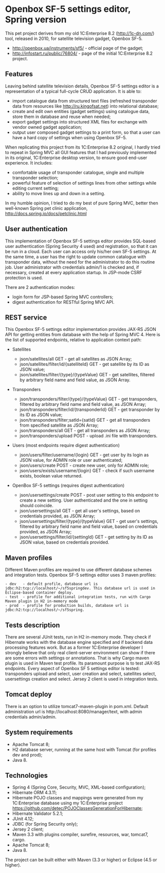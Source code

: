 # Openbox SF-5 settings editor, Spring version #

This pet project derives from my old 1C:Enterprise 8.2 (<http://1c-dn.com/>) tool, released in 2010, for satellite television gadget, Openbox SF-5.
- <http://openbox.ua/instruments/sf5/>   - official page of the gadget;
- <http://infostart.ru/public/76804/>	 - page of the initial 1C:Enterprise 8.2 project.

## Features ##

Leaving behind satellite television details, Openbox SF-5 settings editor is a representation of a typical full-cycle CRUD application. It is able to:

- import catalogue data from structured text files (refreshed transponder data from resources like <http://ru.kingofsat.net>) into relational database;
- create and edit own entities (gadget settings) using catalogue data, store them in database and reuse when needed;
- export gadget settings into structured XML files for exchange with vendor owned gadget application;
- output user composed gadget settings to a print form, so that a user can have a hard copy of settings when using Openbox SF-5.

When replicating this project from its 1C:Enterprise 8.2 original, I hardly tried to repeat in Spring MVC all GUI features that I had previously implemented in its original, 1C:Enterprise desktop version, to ensure good end-user experience. It includes:

- comfortable usage of transponder catalogue, single and multiple transponder selection;
- powerful feature of selection of settings lines from other settings while editing current setting;
- ability to move lines up and down in a setting.

In my humble opinion, I tried to do my best of pure Spring MVC, better then well-known Spring pet clinic application, <http://docs.spring.io/docs/petclinic.html>

## User authentication ##

This implementation of Openbox SF-5 settings editor provides SQL-based user authentication (Spring Security 4 used) and registration, so that it can be run in a cloud. Each user can access only his/her own SF-5 settings. At the same time, a user has the right to update common catalogue with transponder data, without the need for the administrator to do this routine job. User administrator with credentials admin/1 is checked and, if necessary, created at every application startup. In JSP-mode CSRF protection is used.

There are 2 authentication modes:

- login form for JSP-based Spring MVC controllers;
- digest authentication for RESTful Spring MVC API.

## REST service ##

This Openbox SF-5 settings editor implementation provides JAX-RS JSON API for getting entities from database with the help of Spring MVC 4. Here is the list of supported endpoints, relative to application context path:

- Satellites
	- json/satellites/all GET							- get all satellites as JSON Array;
	- json/satellites/filter/id/{satelliteId} GET 		- get satellite by its ID as JSON value;
	- json/satellites/filter/{type}/{typeValue} GET 	- get satellites, filtered by arbitrary field name and field value, as JSON Array.
	
- Transponders
	- json/transponders/filter/{type}/{typeValue} GET 	- get transponders, filtered by arbitrary field name and field value, as JSON Array;
	- json/transponders/filter/id/{transponderId} GET 	- get transponder by its ID as JSON value;
	- json/transponders/filter;satId={satId} GET 		- get all transponders from specified satellite as JSON Array;
	- json/transponders/all GET 						- get all transponders as JSON Array;
	- json/transponders/upload POST						- upload .ini file with transponders.
	
- Users (most endpoints require digest authentication)
	- json/users/filter/username/{login} GET 			- get user by its login as JSON value, for ADMIN role or user authenticated;
	- json/users/create POST 							- create new user, only for ADMIN role; 
	- json/users/exists/username/{login} GET 			- check if such username exists, boolean value returned.
	
- OpenBox SF-5 settings (requires digest authentication)
	- json/usersettings/create POST						- post user setting to this endpoint to create a new setting. User authenticated and the one in setting should coincide.
	- json/usersettings/all GET							- get all user's settings, based on credentials provided, as JSON Array;
	- json/usersettings/filter/{type}/{typeValue} GET 	- get user's settings, filtered by arbitrary field name and field value, based on credentials provided, as JSON Array;
	- json/usersettings/filter/id/{settingId} GET 		- get setting by its ID as JSON value, based on credentials provided.
	

## Maven profiles ##

Different Maven profiles are required to use different database schemes and integration tests. Openbox SF-5 settings editor uses 3 maven profiles:

	- dev 	- default profile, database url is jdbc:h2:tcp://localhost/~/sf5springdev. This database url is used in Eclipse-based container deploy.
	- test 	- profile for additional integration tests, run with Cargo Maven plugin in H2 in-memory mode
	- prod 	- profile for production builds, database url is jdbc:h2:tcp://localhost/~/sf5spring.
	
## Tests description ##	

There are several JUnit tests, run in H2 in-memory mode. They check if Hibernate works with the database engine specified and if backend data processing features work. But as a former 1C:Enterprise developer I strongly believe that only real client-server environment can show if there are some errors with settings or annotations. That is why Cargo maven plugin is used in Maven test profile. Its paramount purpose is to test JAX-RS endpoints. Every aspect of Openbox SF 5 settings editor is tested: transponders upload and select, user creation and select, satellites select, usersettings creation and select. Jersey 2 client is used in integration tests.

## Tomcat deploy ##

There is an option to utilize tomcat7-maven-plugin in pom.xml. Default administration url is http://localhost:8080/manager/text, with admin credentials admin/admin.
	
## System requirements ##

- Apache Tomcat 8;
- H2 database server, running at the same host with Tomcat (for profiles dev and prod);
- Java 8.

## Technologies ##

- Spring 4 (Spring Core, Security, MVC, XML-based configuration);
- Hibernate ORM 4.3.11;
- Hibernate POJO classes and mappings were generated from my 1C:Enterprise database using my 1C:Enterprise project <https://github.com/detec/POJOClassesGenerationForHibernate>;
- Hibernate Validator 5.2.1;
- JUnit 4.12;
- JDBC (for Spring Security only);
- Jersey 2 client;
- Maven 3.3 with plugins compiler, surefire, resources, war, tomcat7, cargo.
- Apache Tomcat 8;
- Java 8.

The project can be built either with Maven (3.3 or higher) or Eclipse (4.5 or higher).